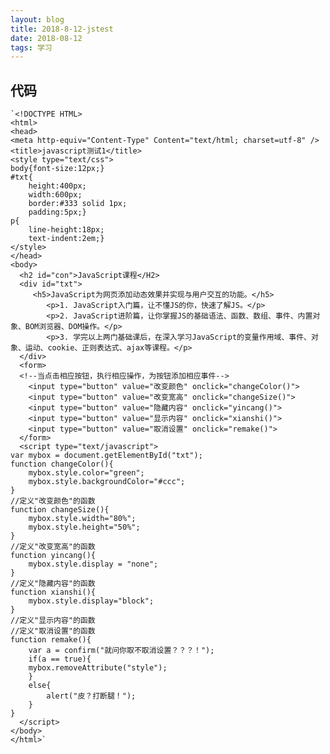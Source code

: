```yaml
---
layout: blog
title: 2018-8-12-jstest
date: 2018-08-12
tags: 学习
---
```

## 代码
    `<!DOCTYPE HTML>
    <html>
    <head>
    <meta http-equiv="Content-Type" Content="text/html; charset=utf-8" />
    <title>javascript测试1</title>
    <style type="text/css">
    body{font-size:12px;}
    #txt{
        height:400px;
        width:600px;
    	border:#333 solid 1px;
    	padding:5px;}
    p{
    	line-height:18px;
    	text-indent:2em;}
    </style>
    </head>
    <body>
      <h2 id="con">JavaScript课程</H2>
      <div id="txt">
         <h5>JavaScript为网页添加动态效果并实现与用户交互的功能。</h5>
            <p>1. JavaScript入门篇，让不懂JS的你，快速了解JS。</p>
            <p>2. JavaScript进阶篇，让你掌握JS的基础语法、函数、数组、事件、内置对象、BOM浏览器、DOM操作。</p>
            <p>3. 学完以上两门基础课后，在深入学习JavaScript的变量作用域、事件、对象、运动、cookie、正则表达式、ajax等课程。</p>
      </div>
      <form>
      <!--当点击相应按钮，执行相应操作，为按钮添加相应事件-->
        <input type="button" value="改变颜色" onclick="changeColor()">
        <input type="button" value="改变宽高" onclick="changeSize()">
        <input type="button" value="隐藏内容" onclick="yincang()">
        <input type="button" value="显示内容" onclick="xianshi()">
        <input type="button" value="取消设置" onclick="remake()">
      </form>
      <script type="text/javascript">
    var mybox = document.getElementById("txt");
    function changeColor(){
        mybox.style.color="green";
        mybox.style.backgroundColor="#ccc";
    }
    //定义"改变颜色"的函数
    function changeSize(){
        mybox.style.width="80%";
        mybox.style.height="50%";
    }
    //定义"改变宽高"的函数
    function yincang(){
        mybox.style.display = "none";
    }
    //定义"隐藏内容"的函数
    function xianshi(){
        mybox.style.display="block";
    }
    //定义"显示内容"的函数
    //定义"取消设置"的函数
    function remake(){
        var a = confirm("就问你取不取消设置？？？！");
        if(a == true){
        mybox.removeAttribute("style");
        }
        else{
            alert("皮？打断腿！");
        }
    }
      </script>
    </body>
    </html>`
